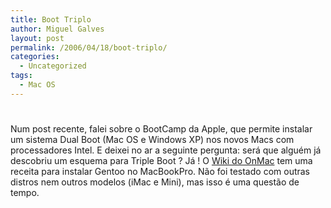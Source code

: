 ```yaml
---
title: Boot Triplo
author: Miguel Galves
layout: post
permalink: /2006/04/18/boot-triplo/
categories:
  - Uncategorized
tags:
  - Mac OS
---
```

# 

Num post recente, falei sobre o BootCamp da Apple, que permite instalar um sistema Dual Boot (Mac OS e Windows XP) nos novos Macs com processadores Intel. E deixei no ar a seguinte pergunta: será que alguém já descobriu um esquema para Triple Boot ? Já ! O [Wiki do OnMac][1] tem uma receita para instalar Gentoo no MacBookPro. Não foi testado com outras distros nem outros modelos (iMac e Mini), mas isso é uma questão de tempo.

 [1]: http://wiki.onmac.net/index.php/Triple_Boot_via_BootCamp